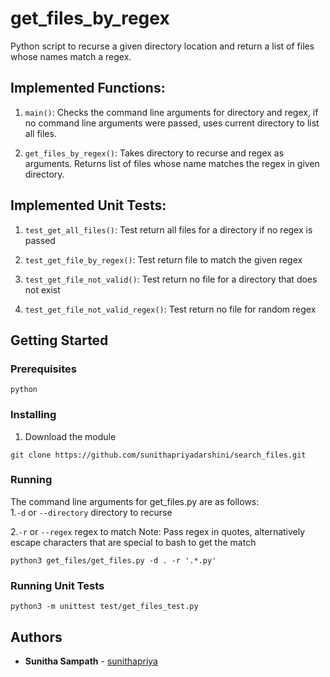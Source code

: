 # get_files_by_regex
Python script to recurse a given directory location and return a list of files whose names match a regex.


## Implemented Functions:
1. ```main()```: Checks the command line arguments for directory and regex, if no command line arguments were passed, uses current directory to list all files.

2. ```get_files_by_regex()```: Takes directory to recurse and regex as arguments. Returns list of files whose name matches the regex in given directory.

## Implemented Unit Tests:

1. ```test_get_all_files()```: Test return all files for a directory if no regex is passed

2. ```test_get_file_by_regex()```: Test return file to match the given regex

3. ```test_get_file_not_valid()```: Test return no file for a directory that does not exist

4. ```test_get_file_not_valid_regex()```: Test return no file for random regex

## Getting Started
### Prerequisites
```
python
```

### Installing
1. Download the module
```
git clone https://github.com/sunithapriyadarshini/search_files.git
```

### Running
The command line arguments for get_files.py are as follows:  
1.`-d` or `--directory` directory to recurse

2.`-r` or `--regex` regex to match
Note: Pass regex in quotes, alternatively escape characters that are special to bash to get the match 

```
python3 get_files/get_files.py -d . -r '.*.py'
```

### Running Unit Tests
```
python3 -m unittest test/get_files_test.py
```


## Authors

* **Sunitha Sampath** - [sunithapriya](https://github.com/sunithapriyadarshini)

